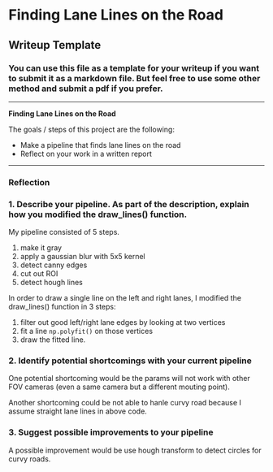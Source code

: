 # **Finding Lane Lines on the Road** 

## Writeup Template

### You can use this file as a template for your writeup if you want to submit it as a markdown file. But feel free to use some other method and submit a pdf if you prefer.

---

**Finding Lane Lines on the Road**

The goals / steps of this project are the following:
* Make a pipeline that finds lane lines on the road
* Reflect on your work in a written report


[//]: # (Image References)

[image1]: ./examples/grayscale.jpg "Grayscale"

---

### Reflection

### 1. Describe your pipeline. As part of the description, explain how you modified the draw_lines() function.

My pipeline consisted of 5 steps. 

1. make it gray
2. apply a gaussian blur with 5x5 kernel
3. detect canny edges
4. cut out ROI
5. detect hough lines

In order to draw a single line on the left and right lanes, I modified the draw_lines() function in 3 steps:

1. filter out good left/right lane edges by looking at two vertices
2. fit a line `np.polyfit()` on those vertices
3. draw the fitted line.



### 2. Identify potential shortcomings with your current pipeline


One potential shortcoming would be the params will not work with other FOV cameras (even a same camera but a different mouting point).

Another shortcoming could be not able to hanle curvy road because I assume straight lane lines in above code.


### 3. Suggest possible improvements to your pipeline

A possible improvement would be use hough transform to detect circles for curvy roads.
